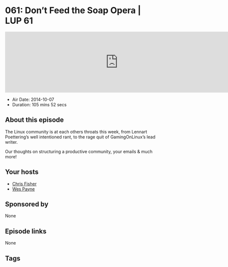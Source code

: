 # 061: Don’t Feed the Soap Opera | LUP 61

<iframe src="https://player.fireside.fm/v2/RUkczH-V+0ULzlPBT?theme=dark" width="740" height="200" frameborder="0" scrolling="no"></iframe>

* Air Date: 2014-10-07
* Duration: 105 mins 52 secs

## About this episode

The Linux community is at each others throats this week, from Lennart Poettering’s well intentioned rant, to the rage quit of GamingOnLinux’s lead writer. 

Our thoughts on structuring a productive community, your emails & much more!

## Your hosts
* [Chris Fisher](https://linuxunplugged.com/hosts/chrislas)
* [Wes Payne](https://linuxunplugged.com/hosts/wes)

## Sponsored by

None



## Episode links

None



## Tags

